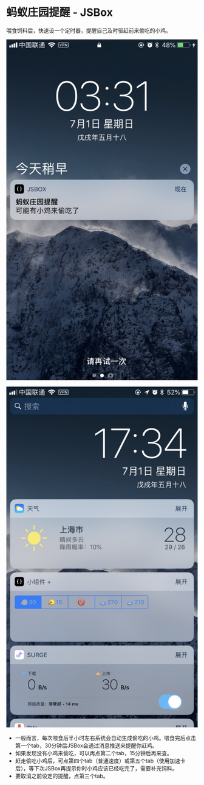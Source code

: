 # 蚂蚁庄园提醒 - JSBox
喂食饲料后，快速设一个定时器，提醒自己及时驱赶前来偷吃的小鸡。

![](https://github.com/bs-2001/farm-reminder-jsbox/raw/master/screenshot/UNADJUSTEDNONRAW_thumb_9a2.jpg)


![](https://github.com/bs-2001/farm-reminder-jsbox/raw/master/screenshot/UNADJUSTEDNONRAW_thumb_9a1.jpg)

- 一般而言，每次喂食后半小时左右系统会自动生成偷吃的小鸡。喂食完后点击第一个tab，30分钟后JSBox会通过消息推送来提醒你赶鸡。
- 如果发现没有小鸡来偷吃，可以再点第二个tab，15分钟后再来查。
- 赶走偷吃小鸡后，可点第四个tab（普通速度）或第五个tab（使用加速卡后），等下次JSBox再提示你时小鸡应该已经吃完了，需要补充饲料。
- 要取消之前设定的提醒，点第三个tab。

